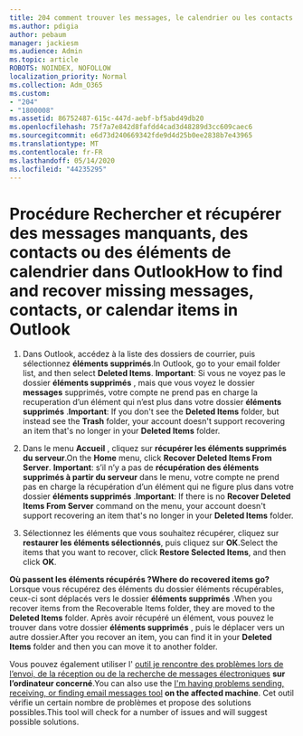 ```yaml
---
title: 204 comment trouver les messages, le calendrier ou les contacts Outlook manquants ou récupérables
ms.author: pdigia
author: pebaum
manager: jackiesm
ms.audience: Admin
ms.topic: article
ROBOTS: NOINDEX, NOFOLLOW
localization_priority: Normal
ms.collection: Adm_O365
ms.custom:
- "204"
- "1800008"
ms.assetid: 86752487-615c-447d-aebf-bf5abd49db20
ms.openlocfilehash: 75f7a7e842d8fafdd4cad3d48289d3cc609caec6
ms.sourcegitcommit: e6d73d240669342fde9d4d25b0ee2838b7e43965
ms.translationtype: MT
ms.contentlocale: fr-FR
ms.lasthandoff: 05/14/2020
ms.locfileid: "44235295"
---
```

# <a name="how-to-find-and-recover-missing-messages-contacts-or-calendar-items-in-outlook"></a><span data-ttu-id="c0b58-102">Procédure Rechercher et récupérer des messages manquants, des contacts ou des éléments de calendrier dans Outlook</span><span class="sxs-lookup"><span data-stu-id="c0b58-102">How to find and recover missing messages, contacts, or calendar items in Outlook</span></span>

1. <span data-ttu-id="c0b58-103">Dans Outlook, accédez à la liste des dossiers de courrier, puis sélectionnez **éléments supprimés**.</span><span class="sxs-lookup"><span data-stu-id="c0b58-103">In Outlook, go to your email folder list, and then select **Deleted Items**.</span></span> <span data-ttu-id="c0b58-104">**Important**: Si vous ne voyez pas le dossier **éléments supprimés** , mais que vous voyez le dossier **messages** supprimés, votre compte ne prend pas en charge la recuperation d’un élément qui n’est plus dans votre dossier **éléments supprimés** .</span><span class="sxs-lookup"><span data-stu-id="c0b58-104">**Important**: If you don't see the **Deleted Items** folder, but instead see the **Trash** folder, your account doesn't support recovering an item that's no longer in your **Deleted Items** folder.</span></span>

2. <span data-ttu-id="c0b58-105">Dans le menu **Accueil** , cliquez sur **récupérer les éléments supprimés du serveur**.</span><span class="sxs-lookup"><span data-stu-id="c0b58-105">On the **Home** menu, click **Recover Deleted Items From Server**.</span></span> <span data-ttu-id="c0b58-106">**Important**: s’il n’y a pas de **récupération des éléments supprimés à partir du serveur** dans le menu, votre compte ne prend pas en charge la récupération d’un élément qui ne figure plus dans votre dossier **éléments supprimés** .</span><span class="sxs-lookup"><span data-stu-id="c0b58-106">**Important**: If there is no **Recover Deleted Items From Server** command on the menu, your account doesn't support recovering an item that's no longer in your **Deleted Items** folder.</span></span>

3. <span data-ttu-id="c0b58-107">Sélectionnez les éléments que vous souhaitez récupérer, cliquez sur **restaurer les éléments sélectionnés**, puis cliquez sur **OK**.</span><span class="sxs-lookup"><span data-stu-id="c0b58-107">Select the items that you want to recover, click **Restore Selected Items**, and then click **OK**.</span></span>

<span data-ttu-id="c0b58-108">**Où passent les éléments récupérés ?**</span><span class="sxs-lookup"><span data-stu-id="c0b58-108">**Where do recovered items go?**</span></span> <span data-ttu-id="c0b58-109">Lorsque vous récupérez des éléments du dossier éléments récupérables, ceux-ci sont déplacés vers le dossier **éléments supprimés** .</span><span class="sxs-lookup"><span data-stu-id="c0b58-109">When you recover items from the Recoverable Items folder, they are moved to the **Deleted Items** folder.</span></span> <span data-ttu-id="c0b58-110">Après avoir récupéré un élément, vous pouvez le trouver dans votre dossier **éléments supprimés** , puis le déplacer vers un autre dossier.</span><span class="sxs-lookup"><span data-stu-id="c0b58-110">After you recover an item, you can find it in your **Deleted Items** folder and then you can move it to another folder.</span></span>

<span data-ttu-id="c0b58-111">Vous pouvez également utiliser l' [outil je rencontre des problèmes lors de l’envoi, de la réception ou de la recherche de messages électroniques](https://aka.ms/SaRA-OutlookSendReceive) **sur l’ordinateur concerné**.</span><span class="sxs-lookup"><span data-stu-id="c0b58-111">You can also use the [I'm having problems sending, receiving, or finding email messages tool](https://aka.ms/SaRA-OutlookSendReceive) **on the affected machine**.</span></span> <span data-ttu-id="c0b58-112">Cet outil vérifie un certain nombre de problèmes et propose des solutions possibles.</span><span class="sxs-lookup"><span data-stu-id="c0b58-112">This tool will check for a number of issues and will suggest possible solutions.</span></span>
